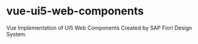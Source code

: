 # vue-ui5-web-components
Vue Implementation of UI5 Web Components Created by SAP Fiori Design System.
